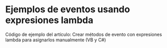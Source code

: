 # Ejemplos de eventos usando expresiones lambda
Código de ejemplo del artículo: Crear métodos de evento con expresiones lambda para asignarlos manualmente (VB y C#)


